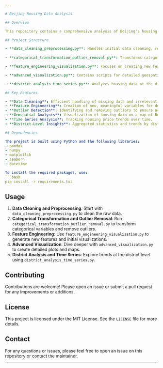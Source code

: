 ```yaml
---

# Beijing Housing Data Analysis

## Overview

This repository contains a comprehensive analysis of Beijing's housing market data. The project involves various steps including data cleaning, categorical transformation, outlier detection and removal, feature engineering, and advanced visualizations. The analysis provides insights into price trends, the impact of proximity to amenities like subways and elevators, and district-level housing market dynamics.

## Project Structure

- **data_cleaning_preprocessing.py**: Handles initial data cleaning, removal of unnecessary columns, and basic preprocessing tasks such as filling missing values.
  
- **categorical_transformation_outlier_removal.py**: Transforms categorical variables, removes outliers from the dataset, and ensures data integrity for further analysis.

- **feature_engineering_visualization.py**: Focuses on creating new features such as distance to the city center and price per square meter, followed by basic visualizations to explore the data.

- **advanced_visualization.py**: Contains scripts for detailed geospatial visualizations, including scatter plots overlaid on maps and annotated visual insights.

- **district_analysis_time_series.py**: Analyzes housing data at the district level and explores time-series trends, particularly focusing on housing prices post-2010.

## Key Features

- **Data Cleaning**: Efficient handling of missing data and irrelevant features.
- **Feature Engineering**: Creation of new, meaningful variables for deeper insights.
- **Outlier Detection**: Identifying and removing outliers to ensure accurate analysis.
- **Geospatial Analysis**: Visualization of housing data on a map of Beijing.
- **Time Series Analysis**: Tracking housing price trends over time.
- **District-Level Insights**: Aggregated statistics and trends by district.

## Dependencies

The project is built using Python and the following libraries:
- pandas
- numpy
- matplotlib
- seaborn
- datetime

To install the required packages, use:
```bash
pip install -r requirements.txt
```

## Usage

1. **Data Cleaning and Preprocessing**: Start with `data_cleaning_preprocessing.py` to clean the raw data.
2. **Categorical Transformation and Outlier Removal**: Run `categorical_transformation_outlier_removal.py` to transform categorical variables and remove outliers.
3. **Feature Engineering**: Use `feature_engineering_visualization.py` to generate new features and initial visualizations.
4. **Advanced Visualization**: Dive deeper with `advanced_visualization.py` to create detailed plots and maps.
5. **District Analysis and Time Series**: Explore trends at the district level using `district_analysis_time_series.py`.

## Contributing

Contributions are welcome! Please open an issue or submit a pull request for any improvements or additions.

## License

This project is licensed under the MIT License. See the `LICENSE` file for more details.

## Contact

For any questions or issues, please feel free to open an issue on this repository or contact the maintainer.

---
```

